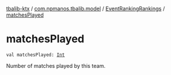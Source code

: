 [tbalib-ktx](../../index.md) / [com.npmanos.tbalib.model](../index.md) / [EventRankingRankings](index.md) / [matchesPlayed](./matches-played.md)

# matchesPlayed

`val matchesPlayed: `[`Int`](https://kotlinlang.org/api/latest/jvm/stdlib/kotlin/-int/index.html)

Number of matches played by this team.

